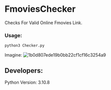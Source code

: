 # FmoviesChecker
Checks For Valid Online Fmovies Link.

### Usage:
```python
python3 Checker.py
```

Imagine:
![1b0d807ede19b0bb22cf1cf16c3254a9](https://github.com/UrFingPoor/FmoviesChecker/assets/73680704/ca020086-a174-4f35-92e8-efe3fcd8315f)

## Developers:
Python Version: 3.10.8
